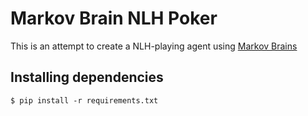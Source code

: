 # Markov Brain NLH Poker

This is an attempt to create a NLH-playing agent using [Markov
Brains][1]

## Installing dependencies

```
$ pip install -r requirements.txt
```

[1]: https://arxiv.org/abs/1709.05601
